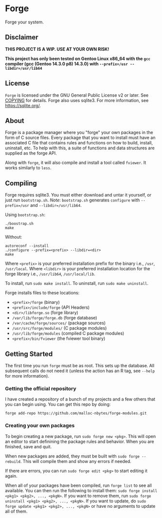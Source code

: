 # Forge

Forge your system.

## Disclaimer
**THIS PROJECT IS A WIP. USE AT YOUR OWN RISK!**

**This project has only been tested on Gentoo Linux x86_64 with the `gcc` compiler (gcc (Gentoo 14.3.0 p8) 14.3.0) with `--prefix=/usr --libdir=/usr/lib64`**

## License
`Forge` is licensed under the GNU General Public License v2 or later. See [COPYING](COPYING) for details.
Forge also uses sqlite3. For more information, see https://sqlite.org/.

## About
Forge is a package manager where you "forge" your own packages in the form of C source files.
Every package that you want to install must have an associated C file that contains rules
and functions on how to build, install, uninstall, etc. To help with this, a suite of functions
and data structures are supplied as the forge API.

Along with `forge`, it will also compile and install a tool called `fviewer`. It works similarly to `less`.

## Compiling
Forge requires sqlite3. You must either download and untar it yourself, or just run `bootstrap.sh`.
_Note_: `bootstrap.sh` generates `configure` with `--prefix=/usr` and `--libdir=/usr/lib64`.

Using `bootstrap.sh`:
```
./boostrap.sh
make
```

Without:
```
autoreconf --install
./configure --prefix=<prefix> --libdir=<dir>
make
```

Where `<prefix>` is your preferred installation prefix for the binary i.e., `/usr`, `/usr/local`.
Where `<libdir>` is your preferred installation location for the forge library i.e., `/usr/lib64`, `/usr/local/lib`.

To install, run `sudo make install`. To uninstall, run `sudo make uninstall`.

Forge installs files to these locations:
- `<prefix>/forge` (binary)
- `<prefix>/include/forge` (API Headers)
- `<dir>/libforge.so` (forge library)
- `/var/lib/forge/forge.db` (forge database)
- `/var/cache/forge/sources/` (package sources)
- `/usr/src/forge/modules/` (C package modules)
- `/usr/lib/forge/modules` (compiled C package modules)
- `<prefix>/bin/fviewer` (the fviewer tool binary)

## Getting Started
The first time you run `forge` must be as root. This sets up the database. All subsequent calls do not need it
(unless the action has an R tag, see `--help` for more information).

### Getting the official repository
I have created a repository of a bunch of my projects and a few others that you can begin using. You can get
this repo by doing:
```
forge add-repo https://github.com/malloc-nbytes/forge-modules.git
```

### Creating your own packages
To begin creating a new package, run `sudo forge new <pkg>`. This will open an editor to start definining the
package rules and behavior. When you are finished, save and quit.

When new packages are added, they must be built with `sudo forge --rebuild`. This will compile them and show
any errors if needed.

If there are errors, you can run `sudo forge edit <pkg>` to start editing it again.

When all of your packages have been compiled, run `forge list` to see all available. You can then run the following to install them:
`sudo forge install <pkg1> <pkg2>, ..., <pkgN>`. If you want to remove them, run `sudo forge uninstall <pkg1> <pkg2>, ..., <pkgN>`.
If you want to update, do `sudo forge update <pkg1> <pkg2>, ..., <pkgN>` or have no arguments to update all of them.
